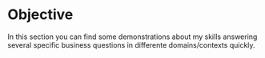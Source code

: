 # Objective
In this section you can find some demonstrations about my skills answering several specific business questions in differente domains/contexts quickly. 
